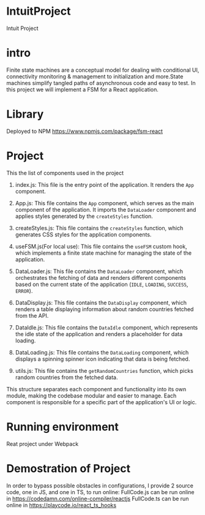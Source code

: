 # IntuitProject
Intuit Project

intro
=====
Finite state machines are a conceptual model for dealing with conditional UI, connectivity monitoring & 
management to initialization and more.State machines simplify tangled paths of asynchronous code and easy to test.
In this project we will implement a FSM for a React application.

Library
=======
Deployed to NPM
https://www.npmjs.com/package/fsm-react

Project
=======
This the list of components used in the project
1. index.js: This file is the entry point of the application. It renders the `App` component.

2. App.js: This file contains the `App` component, which serves as the main component of the application. 
   It imports the `DataLoader` component and applies styles generated by the `createStyles` function.

3. createStyles.js: This file contains the `createStyles` function, which generates CSS styles for the application components.

4. useFSM.js(For local use): This file contains the `useFSM` custom hook, which implements a finite state machine for managing the state of the application.

5. DataLoader.js: This file contains the `DataLoader` component, which orchestrates the fetching of data and renders different components based 
   on the current state of the application (`IDLE`, `LOADING`, `SUCCESS`, `ERROR`).

6. DataDisplay.js: This file contains the `DataDisplay` component, which renders a table displaying information about random countries fetched from the API.

7. DataIdle.js: This file contains the `DataIdle` component, which represents the idle state of the application and renders a placeholder for data loading.

8. DataLoading.js: This file contains the `DataLoading` component, which displays a spinning spinner icon indicating that data is being fetched.

9. utils.js: This file contains the `getRandomCountries` function, which picks random countries from the fetched data.

This structure separates each component and functionality into its own module, making the codebase modular and easier to manage. 
Each component is responsible for a specific part of the application's UI or logic.

Running environment
===================
Reat project under Webpack

Demostration of Project
=======================
In order to bypass possible obstacles in configurations, I provide 2 source code, one in JS, and one in TS, to run online:
FullCode.js can be run online in https://codedamn.com/online-compiler/reactjs
FullCode.ts can be run online in https://playcode.io/react_ts_hooks


